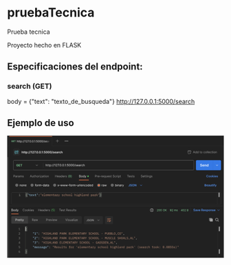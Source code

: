 # pruebaTecnica
Prueba tecnica


Proyecto hecho en FLASK


## Especificaciones del endpoint:
### search (GET)
body = {"text": "texto_de_busqueda"}
http://127.0.0.1:5000/search


## Ejemplo de uso
![Uso del endpoint search en postman](capture.png)
